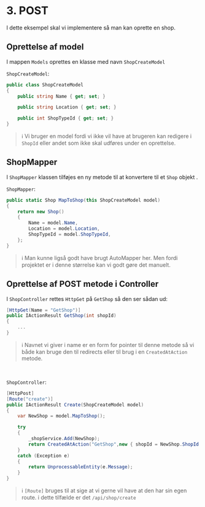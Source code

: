 # 3. POST

I dette eksempel skal vi implementere så man kan oprette en shop.

## Oprettelse af model

I mappen `Models` oprettes en klasse med navn `ShopCreateModel`

`ShopCreateModel`:
```C#
public class ShopCreateModel
{
    public string Name { get; set; }

    public string Location { get; set; }

    public int ShopTypeId { get; set; }
}
```

> ℹ️ Vi bruger en model fordi vi ikke vil have at brugeren kan redigere i `ShopId` eller andet som ikke skal udføres under en oprettelse.

## ShopMapper

I `ShopMapper` klassen tilføjes en ny metode til at konvertere til et `Shop` objekt .

`ShopMapper`:
```C#
public static Shop MapToShop(this ShopCreateModel model)
{
    return new Shop()
    {
        Name = model.Name,
        Location = model.Location,
        ShopTypeId = model.ShopTypeId,
    };
}
```

> ℹ️ Man kunne ligså godt have brugt AutoMapper her.
> Men fordi projektet er i denne størrelse kan vi godt gøre det manuelt.

## Oprettelse af POST metode i Controller

I `ShopController` rettes `HttpGet` på `GetShop` så den ser sådan ud:
```C#
[HttpGet(Name = "GetShop")] 
public IActionResult GetShop(int shopId)
{
    ...
}
```

> ℹ️ Navnet vi giver i name er en form for pointer til denne metode så vi både kan bruge den til redirects eller til brug i en `CreatedAtAction` metode.

<br>

`ShopController`:
```C#
[HttpPost]
[Route("create")]
public IActionResult Create(ShopCreateModel model)
{
    var NewShop = model.MapToShop();

    try
    {
        _shopService.Add(NewShop);
        return CreatedAtAction("GetShop",new { shopId = NewShop.ShopId },NewShop.MapToModel());
    }
    catch (Exception e)
    {
        return UnprocessableEntity(e.Message);
    }
}
```

> ℹ️ `[Route]` bruges til at sige at vi gerne vil have at den har sin egen route.
> i dette tilfælde er det `/api/shop/create`